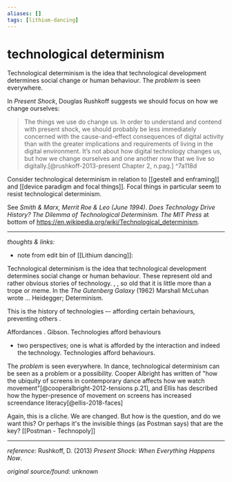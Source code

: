 ```yaml
---
aliases: []
tags: [lithium-dancing]
---
```


# technological determinism

Technological determinism is the idea that technological development determines social change or human behaviour. The _problem_ is seen everywhere. 

In _Present Shock_, Douglas Rushkoff suggests we should focus on how we change ourselves: 

>The things we use do change us. In order to understand and contend with present shock, we should probably be less immediately concerned with the cause-and-effect consequences of digital activity than with the greater implications and requirements of living in the digital environment. It’s not about how digital technology changes us, but how we change ourselves and one another now that we live so digitally.[@rushkoff-2013-present Chapter 2, n.pag.]
^7a118d

Consider technological determinism in relation to [[gestell and enframing]] and [[device paradigm and focal things]]. Focal things in particular seem to resist technological determinism. 

See _Smith & Marx, Merrit Roe & Leo (June 1994). Does Technology Drive History? The Dilemma of Technological Determinism. The MIT Press_ at bottom of <https://en.wikipedia.org/wiki/Technological_determinism>.


---

_thoughts & links:_

- note from edit bin of [[Lithium dancing]]:

Technological determinism is the idea that technological development determines social change or human behaviour. These represent old and rather obvious stories of technology. , , so old that it is little more than a trope or meme. In the _The Gutenberg Galaxy_ (1962) Marshall McLuhan wrote ... Heidegger; Determinism.

This is the history of technologies –- affording certain behaviours, preventing others . 

Affordances . Gibson. Technologies afford behaviours 
- two perspectives; one is what is afforded by the interaction and indeed the technology. Technologies afford behaviours. 

The _problem_ is seen everywhere. In dance, technological determinism can be seen as a problem or a possibility. Cooper Albright has written of "how the ubiquity of screens in contemporary dance affects how we watch movement"[@cooperalbright-2012-tensions p.21], and Ellis has described how the hyper-presence of movement on screens has increased screendance literacy[@ellis-2018-faces] 

Again, this is a cliche. We are changed. But how is the question, and do we want this? Or perhaps it's the invisible things (as Postman says) that are the key? [[Postman - Technopoly]]

---

_reference:_ Rushkoff, D. (2013) _Present Shock: When Everything Happens Now_. 

_original source/found:_ unknown